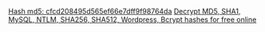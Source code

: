 [Hash md5: cfcd208495d565ef66e7dff9f98764da](https://md5hashing.net/hash/md5/cfcd208495d565ef66e7dff9f98764da)
[Decrypt MD5, SHA1, MySQL, NTLM, SHA256, SHA512, Wordpress, Bcrypt hashes for free online](https://hashes.com/en/decrypt/hash)
